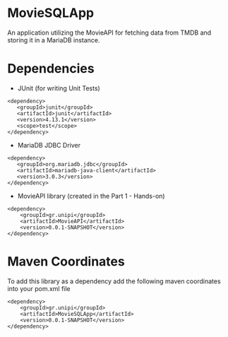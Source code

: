 # MovieSQLApp
An application utilizing the MovieAPI for fetching data from TMDB and storing it in a MariaDB instance.

# Dependencies


 - JUnit (for writing Unit Tests)
 ``` 
<dependency>
	<groupId>junit</groupId>
	<artifactId>junit</artifactId>
	<version>4.13.1</version>
	<scope>test</scope>
</dependency>
```
- MariaDB JDBC Driver
 ``` 
<dependency>
    <groupId>org.mariadb.jdbc</groupId>
    <artifactId>mariadb-java-client</artifactId>
    <version>3.0.3</version>
</dependency>
```
 - MovieAPI library (created in the Part 1 - Hands-on)
 
``` 
<dependency>
	<groupId>gr.unipi</groupId>
	<artifactId>MovieAPI</artifactId>
	<version>0.0.1-SNAPSHOT</version>
</dependency>
```
# Maven Coordinates

To add this library as a dependency add the following maven coordinates into your pom.xml file

    <dependency>
	    <groupId>gr.unipi</groupId>
	    <artifactId>MovieSQLApp</artifactId>
	    <version>0.0.1-SNAPSHOT</version>
	</dependency>
